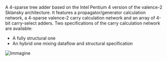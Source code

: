 A 4-sparse tree adder based on the Intel Pentium 4 version of the valence-2 Sklansky architecture. It features a propagator/generator calculation network, a 4-sparse valence-2 carry calculation network and an array of 4-bit carry-select adders. Two specifications of the carry calculation network are available: 

* A fully structural one
* An hybrid one mixing dataflow and structural specification

![Immagine](https://user-images.githubusercontent.com/27853902/163336762-dbcd16a0-bbc2-4ae8-bf97-dd12981f1d95.png)
